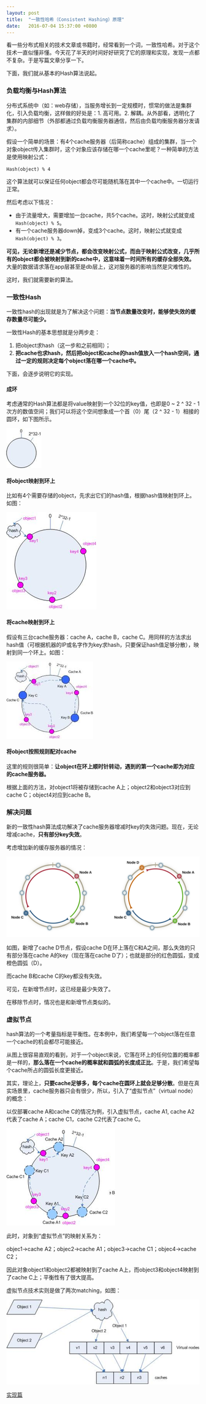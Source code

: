 ```yaml
---
layout: post
title:  "一致性哈希（Consistent Hashing）原理"
date:   2016-07-04 15:37:00 +0800
---
```


看一些分布式相关的技术文章或书籍时，经常看到一个词，一致性哈希。对于这个技术一直似懂非懂。今天花了半天的时间好好研究了它的原理和实现，发现一点都不复杂。于是写篇文章分享一下。

下面，我们就从基本的Hash算法说起。

### 负载均衡与Hash算法

分布式系统中（如：web存储），当服务增长到一定规模时，惯常的做法是集群化，引入负载均衡，这样做的好处是：1. 高可用。2. 解耦。从外部看，透明化了集群的内部细节（外部都通过负载均衡服务器通信，然后由负载均衡服务器分发请求）。

假设一个简单的场景：有4个cache服务器（后简称cache）组成的集群，当一个对象object传入集群时，这个对象应该存储在哪一个cache里呢？一种简单的方法是使用映射公式：

~~~
Hash(object) % 4
~~~

这个算法就可以保证任何object都会尽可能随机落在其中一个cache中。一切运行正常。

然后考虑以下情况：

- 由于流量增大，需要增加一台cache，共5个cache。这时，映射公式就变成`Hash(object) % 5`。
- 有一个cache服务器down掉，变成3个cache。这时，映射公式就变成`Hash(object) % 3`。

**可见，无论新增还是减少节点，都会改变映射公式，而由于映射公式改变，几乎所有的object都会被映射到新的cache中，这意味着一时间所有的缓存全部失效。** 大量的数据请求落在app层甚至是db层上，这对服务器的影响当然是灾难性的。

这时，我们就需要新的算法。

### 一致性Hash

一致性hash的出现就是为了解决这个问题：**当节点数量改变时，能够使失效的缓存数量尽可能少。**

一致性Hash的基本思想就是分两步走：

1. 把object求hash（这一步和之前相同）；
2. **把cache也求hash，然后把object和cache的hash值放入一个hash空间，通过一定的规则决定每个object落在哪一个cache中。**

下面，会逐步说明它的实现。

#### 成环

考虑通常的Hash算法都是将value映射到一个32位的key值，也即是0 ~ 2 ^ 32 - 1次方的数值空间；我们可以将这个空间想象成一个首（0）尾（2 ^ 32 - 1）相接的圆环，如下图所示。

![Alt](/images/consistent-hash(1).jpg)

#### 将object映射到环上

比如有4个需要存储的object，先求出它们的hash值，根据hash值映射到环上。如图：

![Alt](/images/consistent-hash(2).JPG)

#### 将cache映射到环上

假设有三台cache服务器：cache A，cache B，cache C。用同样的方法求出hash值（可根据机器的IP或名字作为key求hash，只要保证hash值足够分散），映射到同一个环上。如图：

![Alt](/images/consistent-hash(3).jpeg)

#### 将object按照规则配对cache

这里的规则很简单：**让object在环上顺时针转动，遇到的第一个cache即为对应的cache服务器。**

根据上面的方法，对object1将被存储到cache A上；object2和object3对应到cache C；object4对应到cache B。

### 解决问题

新的一致性hash算法成功解决了cache服务器增减时key的失效问题。现在，无论增减cache，**只有部分key失效**。

考虑增加新的缓存服务器的情况：

![alt](/images/consistent-hash(4).svg)

如图，新增了cache D节点，假设cache D在环上落在C和A之间，那么失效的只有部分落在cache A的key（现在落在cache D了）；也就是部分的红色圆弧，变成橙色圆弧（D）。

而cache B和cache C的key都没有失效。

可见，在新增节点时，这已经是最少失效了。

在移除节点时，情况也是和新增节点类似的。

### 虚拟节点

hash算法的一个考量指标是平衡性。在本例中，我们希望每一个object落在任意一个cache的机会都尽可能接近。

从图上很容易直观的看到，对于一个object来说，它落在环上的任何位置的概率都是一样的，**那么落在一个cache的概率就和圆弧的长度成正比**。于是，我们希望每个cache所占的圆弧长度更接近。

其实，理论上，**只要cache足够多，每个cache在圆环上就会足够分散**。但是在真实场景里，cache服务器只会有很少，所以，引入了“虚拟节点”（virtual node）的概念：

以仅部署cache A和cache C的情况为例，引入虚拟节点，cache A1, cache A2代表了cache A；cache C1，cache C2代表了cache C。

![alt](/images/consistent-hash(4).jpg)

此时，对象到“虚拟节点”的映射关系为：

objec1->cache A2；objec2->cache A1；objec3->cache C1；objec4->cache C2；

因此对象object1和object2都被映射到了cache A上，而object3和object4映射到了cache C上；平衡性有了很大提高。

虚拟节点技术实则是做了两次matching，如图：

![alt](/images/consistent-hash(5).jpg)

[实现篇](/2016/11/19/implement-consistent-hashing.html)
